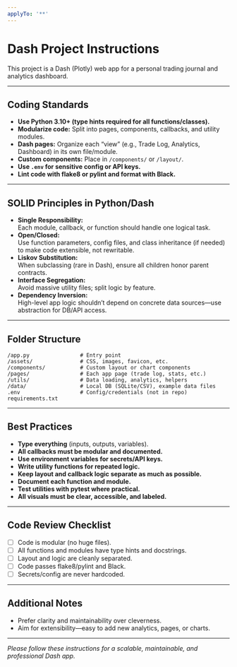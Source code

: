 ```yaml
---
applyTo: '**'
---
```

# Dash Project Instructions

This project is a Dash (Plotly) web app for a personal trading journal and analytics dashboard.

---

## Coding Standards

- **Use Python 3.10+ (type hints required for all functions/classes).**
- **Modularize code:** Split into pages, components, callbacks, and utility modules.
- **Dash pages:** Organize each “view” (e.g., Trade Log, Analytics, Dashboard) in its own file/module.
- **Custom components:** Place in `/components/` or `/layout/`.
- **Use `.env` for sensitive config or API keys.**
- **Lint code with flake8 or pylint and format with Black.**

---

## SOLID Principles in Python/Dash

- **Single Responsibility:**  
  Each module, callback, or function should handle one logical task.
- **Open/Closed:**  
  Use function parameters, config files, and class inheritance (if needed) to make code extensible, not rewritable.
- **Liskov Substitution:**  
  When subclassing (rare in Dash), ensure all children honor parent contracts.
- **Interface Segregation:**  
  Avoid massive utility files; split logic by feature.
- **Dependency Inversion:**  
  High-level app logic shouldn’t depend on concrete data sources—use abstraction for DB/API access.

---

## Folder Structure

```
/app.py                # Entry point
/assets/               # CSS, images, favicon, etc.
/components/           # Custom layout or chart components
/pages/                # Each app page (trade log, stats, etc.)
/utils/                # Data loading, analytics, helpers
/data/                 # Local DB (SQLite/CSV), example data files
.env                   # Config/credentials (not in repo)
requirements.txt
```

---

## Best Practices

- **Type everything** (inputs, outputs, variables).
- **All callbacks must be modular and documented.**
- **Use environment variables for secrets/API keys.**
- **Write utility functions for repeated logic.**
- **Keep layout and callback logic separate as much as possible.**
- **Document each function and module.**
- **Test utilities with pytest where practical.**
- **All visuals must be clear, accessible, and labeled.**

---

## Code Review Checklist

- [ ] Code is modular (no huge files).
- [ ] All functions and modules have type hints and docstrings.
- [ ] Layout and logic are cleanly separated.
- [ ] Code passes flake8/pylint and Black.
- [ ] Secrets/config are never hardcoded.

---

## Additional Notes

- Prefer clarity and maintainability over cleverness.
- Aim for extensibility—easy to add new analytics, pages, or charts.

---

*Please follow these instructions for a scalable, maintainable, and professional Dash app.*
